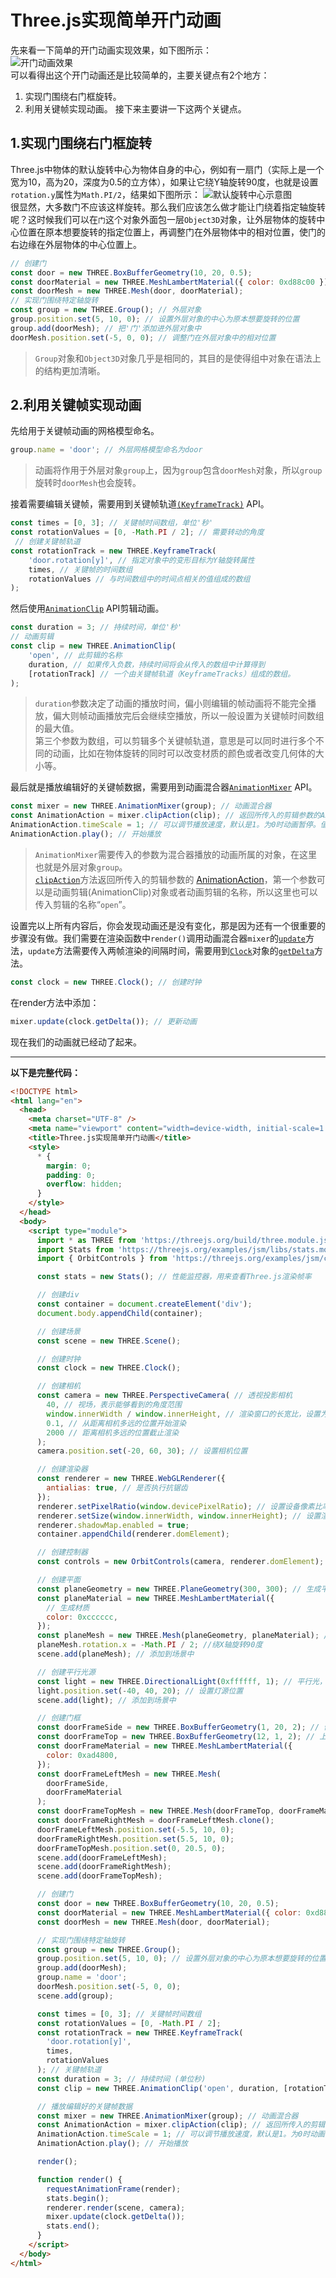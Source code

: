 # Three.js实现简单开门动画
先来看一下简单的开门动画实现效果，如下图所示：  
![开门动画效果](https://travelclover.github.io/img/2020/03/doorOpen.gif)  
可以看得出这个开门动画还是比较简单的，主要关键点有2个地方：  
1.  实现门围绕右门框旋转。
2.  利用关键帧实现动画。
接下来主要讲一下这两个关键点。

## 1.实现门围绕右门框旋转
Three.js中物体的默认旋转中心为物体自身的中心，例如有一扇门（实际上是一个宽为10，高为20，深度为0.5的立方体），如果让它绕Y轴旋转90度，也就是设置`rotation.y`属性为`Math.PI/2`，结果如下图所示：
![默认旋转中心示意图](https://travelclover.github.io/img/2020/03/door.rotation.y.jpg)  
很显然，大多数门不应该这样旋转。那么我们应该怎么做才能让门绕着指定轴旋转呢？这时候我们可以在`门`这个对象外面包一层`Object3D`对象，让外层物体的旋转中心位置在原本想要旋转的指定位置上，再调整门在外层物体中的相对位置，使门的右边缘在外层物体的中心位置上。
```javascript
// 创建门
const door = new THREE.BoxBufferGeometry(10, 20, 0.5);
const doorMaterial = new THREE.MeshLambertMaterial({ color: 0xd88c00 });
const doorMesh = new THREE.Mesh(door, doorMaterial);
// 实现门围绕特定轴旋转
const group = new THREE.Group(); // 外层对象
group.position.set(5, 10, 0); // 设置外层对象的中心为原本想要旋转的位置
group.add(doorMesh); // 把'门'添加进外层对象中
doorMesh.position.set(-5, 0, 0); // 调整门在外层对象中的相对位置
```
> `Group`对象和`Object3D`对象几乎是相同的，其目的是使得组中对象在语法上的结构更加清晰。

## 2.利用关键帧实现动画
先给用于关键帧动画的网格模型命名。
```javascript
group.name = 'door'; // 外层网格模型命名为door
```
> 动画将作用于外层对象`group`上，因为`group`包含`doorMesh`对象，所以`group`旋转时`doorMesh`也会旋转。

接着需要编辑关键帧，需要用到关键帧轨道[`(KeyframeTrack)`](https://threejs.org/docs/index.html#api/en/animation/KeyframeTrack) API。
```javascript
const times = [0, 3]; // 关键帧时间数组，单位'秒'
const rotationValues = [0, -Math.PI / 2]; // 需要转动的角度
 // 创建关键帧轨道
const rotationTrack = new THREE.KeyframeTrack(
    'door.rotation[y]', // 指定对象中的变形目标为Y轴旋转属性
    times, // 关键帧的时间数组
    rotationValues // 与时间数组中的时间点相关的值组成的数组
);
```
然后使用[`AnimationClip`](https://threejs.org/docs/index.html#api/en/animation/AnimationClip) API剪辑动画。
```javascript
const duration = 3; // 持续时间，单位'秒'
// 动画剪辑
const clip = new THREE.AnimationClip(
    'open', // 此剪辑的名称
    duration, // 如果传入负数，持续时间将会从传入的数组中计算得到
    [rotationTrack] // 一个由关键帧轨道（KeyframeTracks）组成的数组。
);
```
> `duration`参数决定了动画的播放时间，偏小则编辑的帧动画将不能完全播放，偏大则帧动画播放完后会继续空播放，所以一般设置为关键帧时间数组的最大值。  
> 第三个参数为数组，可以剪辑多个关键帧轨道，意思是可以同时进行多个不同的动画，比如在物体旋转的同时可以改变材质的颜色或者改变几何体的大小等。

最后就是播放编辑好的关键帧数据，需要用到动画混合器[`AnimationMixer`](https://threejs.org/docs/index.html#api/en/animation/AnimationMixer) API。
```javascript
const mixer = new THREE.AnimationMixer(group); // 动画混合器
const AnimationAction = mixer.clipAction(clip); // 返回所传入的剪辑参数的AnimationAction
AnimationAction.timeScale = 1; // 可以调节播放速度，默认是1。为0时动画暂停。值为负数时动画会反向执行。
AnimationAction.play(); // 开始播放
```
> `AnimationMixer`需要传入的参数为混合器播放的动画所属的对象，在这里也就是外层对象`group`。  
> [`clipAction`](https://threejs.org/docs/index.html#api/en/animation/AnimationMixer.clipAction)方法返回所传入的剪辑参数的 [AnimationAction](https://threejs.org/docs/index.html#api/en/animation/AnimationAction)，第一个参数可以是动画剪辑(AnimationClip)对象或者动画剪辑的名称，所以这里也可以传入剪辑的名称“`open`”。

设置完以上所有内容后，你会发现动画还是没有变化，那是因为还有一个很重要的步骤没有做。我们需要在渲染函数中`render()`调用动画混合器`mixer`的[`update`](https://threejs.org/docs/index.html#api/en/animation/AnimationMixer.update)方法，`update`方法需要传入两帧渲染的间隔时间，需要用到[`Clock`](https://threejs.org/docs/index.html#api/en/core/Clock)对象的[`getDelta`](https://threejs.org/docs/index.html#api/en/core/Clock.getDelta)方法。
```javascript
const clock = new THREE.Clock(); // 创建时钟
```
在render方法中添加：
```javascript
mixer.update(clock.getDelta()); // 更新动画
```
现在我们的动画就已经动了起来。  

***
**以下是完整代码：**
```html
<!DOCTYPE html>
<html lang="en">
  <head>
    <meta charset="UTF-8" />
    <meta name="viewport" content="width=device-width, initial-scale=1.0" />
    <title>Three.js实现简单开门动画</title>
    <style>
      * {
        margin: 0;
        padding: 0;
        overflow: hidden;
      }
    </style>
  </head>
  <body>
    <script type="module">
      import * as THREE from 'https://threejs.org/build/three.module.js';
      import Stats from 'https://threejs.org/examples/jsm/libs/stats.module.js';
      import { OrbitControls } from 'https://threejs.org/examples/jsm/controls/OrbitControls.js';

      const stats = new Stats(); // 性能监控器，用来查看Three.js渲染帧率

      // 创建div
      const container = document.createElement('div');
      document.body.appendChild(container);

      // 创建场景
      const scene = new THREE.Scene();

      // 创建时钟
      const clock = new THREE.Clock();

      // 创建相机
      const camera = new THREE.PerspectiveCamera( // 透视投影相机
        40, // 视场，表示能够看到的角度范围
        window.innerWidth / window.innerHeight, // 渲染窗口的长宽比，设置为浏览器窗口的长宽比
        0.1, // 从距离相机多远的位置开始渲染
        2000 // 距离相机多远的位置截止渲染
      );
      camera.position.set(-20, 60, 30); // 设置相机位置

      // 创建渲染器
      const renderer = new THREE.WebGLRenderer({
        antialias: true, // 是否执行抗锯齿
      });
      renderer.setPixelRatio(window.devicePixelRatio); // 设置设备像素比率。通常用于HiDPI设备，以防止输出画布模糊。
      renderer.setSize(window.innerWidth, window.innerHeight); // 设置渲染器大小
      renderer.shadowMap.enabled = true;
      container.appendChild(renderer.domElement);

      // 创建控制器
      const controls = new OrbitControls(camera, renderer.domElement);

      // 创建平面
      const planeGeometry = new THREE.PlaneGeometry(300, 300); // 生成平面几何
      const planeMaterial = new THREE.MeshLambertMaterial({
        // 生成材质
        color: 0xcccccc,
      });
      const planeMesh = new THREE.Mesh(planeGeometry, planeMaterial); // 生成平面网格
      planeMesh.rotation.x = -Math.PI / 2; //绕X轴旋转90度
      scene.add(planeMesh); // 添加到场景中

      // 创建平行光源
      const light = new THREE.DirectionalLight(0xffffff, 1); // 平行光，颜色为白色，强度为1
      light.position.set(-40, 40, 20); // 设置灯源位置
      scene.add(light); // 添加到场景中

      // 创建门框
      const doorFrameSide = new THREE.BoxBufferGeometry(1, 20, 2); // 侧边门框
      const doorFrameTop = new THREE.BoxBufferGeometry(12, 1, 2); // 上门框
      const doorFrameMaterial = new THREE.MeshLambertMaterial({
        color: 0xad4800,
      });
      const doorFrameLeftMesh = new THREE.Mesh(
        doorFrameSide,
        doorFrameMaterial
      );
      const doorFrameTopMesh = new THREE.Mesh(doorFrameTop, doorFrameMaterial);
      const doorFrameRightMesh = doorFrameLeftMesh.clone();
      doorFrameLeftMesh.position.set(-5.5, 10, 0);
      doorFrameRightMesh.position.set(5.5, 10, 0);
      doorFrameTopMesh.position.set(0, 20.5, 0);
      scene.add(doorFrameLeftMesh);
      scene.add(doorFrameRightMesh);
      scene.add(doorFrameTopMesh);

      // 创建门
      const door = new THREE.BoxBufferGeometry(10, 20, 0.5);
      const doorMaterial = new THREE.MeshLambertMaterial({ color: 0xd88c00 });
      const doorMesh = new THREE.Mesh(door, doorMaterial);

      // 实现门围绕特定轴旋转
      const group = new THREE.Group();
      group.position.set(5, 10, 0); // 设置外层对象的中心为原本想要旋转的位置
      group.add(doorMesh);
      group.name = 'door';
      doorMesh.position.set(-5, 0, 0);
      scene.add(group);

      const times = [0, 3]; // 关键帧时间数组
      const rotationValues = [0, -Math.PI / 2];
      const rotationTrack = new THREE.KeyframeTrack(
        'door.rotation[y]',
        times,
        rotationValues
      ); // 关键帧轨道
      const duration = 3; // 持续时间 (单位秒)
      const clip = new THREE.AnimationClip('open', duration, [rotationTrack]); // 动画剪辑

      // 播放编辑好的关键帧数据
      const mixer = new THREE.AnimationMixer(group); // 动画混合器
      const AnimationAction = mixer.clipAction(clip); // 返回所传入的剪辑参数的AnimationAction
      AnimationAction.timeScale = 1; // 可以调节播放速度，默认是1。为0时动画暂停。值为负数时动画会反向执行。
      AnimationAction.play(); // 开始播放

      render();

      function render() {
        requestAnimationFrame(render);
        stats.begin();
        renderer.render(scene, camera);
        mixer.update(clock.getDelta());
        stats.end();
      }
    </script>
  </body>
</html>

```
